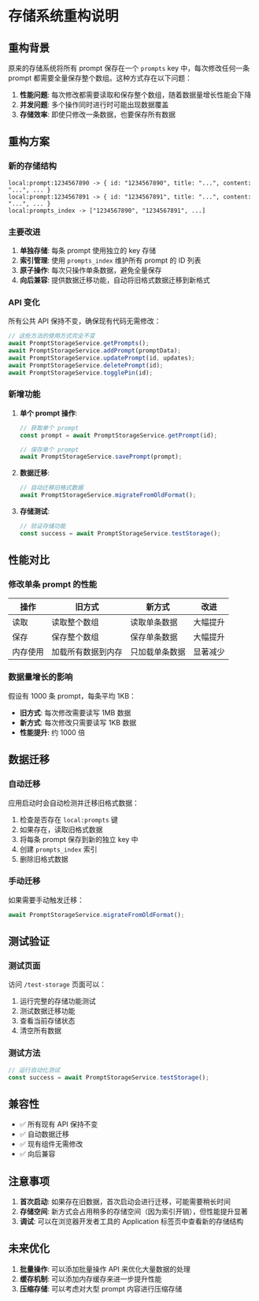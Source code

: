 # 存储系统重构说明

## 重构背景

原来的存储系统将所有 prompt 保存在一个 `prompts` key 中，每次修改任何一条 prompt 都需要全量保存整个数组。这种方式存在以下问题：

1. **性能问题**: 每次修改都需要读取和保存整个数组，随着数据量增长性能会下降
2. **并发问题**: 多个操作同时进行时可能出现数据覆盖
3. **存储效率**: 即使只修改一条数据，也要保存所有数据

## 重构方案

### 新的存储结构

```
local:prompt:1234567890 -> { id: "1234567890", title: "...", content: "...", ... }
local:prompt:1234567891 -> { id: "1234567891", title: "...", content: "...", ... }
local:prompts_index -> ["1234567890", "1234567891", ...]
```

### 主要改进

1. **单独存储**: 每条 prompt 使用独立的 key 存储
2. **索引管理**: 使用 `prompts_index` 维护所有 prompt 的 ID 列表
3. **原子操作**: 每次只操作单条数据，避免全量保存
4. **向后兼容**: 提供数据迁移功能，自动将旧格式数据迁移到新格式

### API 变化

所有公共 API 保持不变，确保现有代码无需修改：

```typescript
// 这些方法的使用方式完全不变
await PromptStorageService.getPrompts();
await PromptStorageService.addPrompt(promptData);
await PromptStorageService.updatePrompt(id, updates);
await PromptStorageService.deletePrompt(id);
await PromptStorageService.togglePin(id);
```

### 新增功能

1. **单个 prompt 操作**:

   ```typescript
   // 获取单个 prompt
   const prompt = await PromptStorageService.getPrompt(id);

   // 保存单个 prompt
   await PromptStorageService.savePrompt(prompt);
   ```

2. **数据迁移**:

   ```typescript
   // 自动迁移旧格式数据
   await PromptStorageService.migrateFromOldFormat();
   ```

3. **存储测试**:
   ```typescript
   // 验证存储功能
   const success = await PromptStorageService.testStorage();
   ```

## 性能对比

### 修改单条 prompt 的性能

| 操作     | 旧方式             | 新方式         | 改进     |
| -------- | ------------------ | -------------- | -------- |
| 读取     | 读取整个数组       | 读取单条数据   | 大幅提升 |
| 保存     | 保存整个数组       | 保存单条数据   | 大幅提升 |
| 内存使用 | 加载所有数据到内存 | 只加载单条数据 | 显著减少 |

### 数据量增长的影响

假设有 1000 条 prompt，每条平均 1KB：

- **旧方式**: 每次修改需要读写 1MB 数据
- **新方式**: 每次修改只需要读写 1KB 数据
- **性能提升**: 约 1000 倍

## 数据迁移

### 自动迁移

应用启动时会自动检测并迁移旧格式数据：

1. 检查是否存在 `local:prompts` 键
2. 如果存在，读取旧格式数据
3. 将每条 prompt 保存到新的独立 key 中
4. 创建 `prompts_index` 索引
5. 删除旧格式数据

### 手动迁移

如果需要手动触发迁移：

```typescript
await PromptStorageService.migrateFromOldFormat();
```

## 测试验证

### 测试页面

访问 `/test-storage` 页面可以：

1. 运行完整的存储功能测试
2. 测试数据迁移功能
3. 查看当前存储状态
4. 清空所有数据

### 测试方法

```typescript
// 运行自动化测试
const success = await PromptStorageService.testStorage();
```

## 兼容性

- ✅ 所有现有 API 保持不变
- ✅ 自动数据迁移
- ✅ 现有组件无需修改
- ✅ 向后兼容

## 注意事项

1. **首次启动**: 如果存在旧数据，首次启动会进行迁移，可能需要稍长时间
2. **存储空间**: 新方式会占用稍多的存储空间（因为索引开销），但性能提升显著
3. **调试**: 可以在浏览器开发者工具的 Application 标签页中查看新的存储结构

## 未来优化

1. **批量操作**: 可以添加批量操作 API 来优化大量数据的处理
2. **缓存机制**: 可以添加内存缓存来进一步提升性能
3. **压缩存储**: 可以考虑对大型 prompt 内容进行压缩存储
